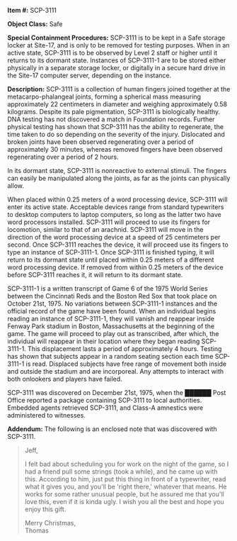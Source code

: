 **Item #:** SCP-3111

**Object Class:** Safe

**Special Containment Procedures:** SCP-3111 is to be kept in a Safe storage locker at Site-17, and is only to be removed for testing purposes. When in an active state, SCP-3111 is to be observed by Level 2 staff or higher until it returns to its dormant state. Instances of SCP-3111-1 are to be stored either physically in a separate storage locker, or digitally in a secure hard drive in the Site-17 computer server, depending on the instance.

**Description:** SCP-3111 is a collection of human fingers joined together at the metacarpo-phalangeal joints, forming a spherical mass measuring approximately 22 centimeters in diameter and weighing approximately 0.58 kilograms. Despite its pale pigmentation, SCP-3111 is biologically healthy. DNA testing has not discovered a match in Foundation records. Further physical testing has shown that SCP-3111 has the ability to regenerate, the time taken to do so depending on the severity of the injury. Dislocated and broken joints have been observed regenerating over a period of approximately 30 minutes, whereas removed fingers have been observed regenerating over a period of 2 hours.

In its dormant state, SCP-3111 is nonreactive to external stimuli. The fingers can easily be manipulated along the joints, as far as the joints can physically allow.

When placed within 0.25 meters of a word processing device, SCP-3111 will enter its active state. Acceptable devices range from standard typewriters to desktop computers to laptop computers, so long as the latter two have word processors installed. SCP-3111 will proceed to use its fingers for locomotion, similar to that of an arachnid. SCP-3111 will move in the direction of the word processing device at a speed of 25 centimeters per second. Once SCP-3111 reaches the device, it will proceed use its fingers to type an instance of SCP-3111-1. Once SCP-3111 is finished typing, it will return to its dormant state until placed within 0.25 meters of a different word processing device. If removed from within 0.25 meters of the device before SCP-3111 reaches it, it will return to its dormant state.

SCP-3111-1 is a written transcript of Game 6 of the 1975 World Series between the Cincinnati Reds and the Boston Red Sox that took place on October 21st, 1975. No variations between SCP-3111-1 instances and the official record of the game have been found. When an individual begins reading an instance of SCP-3111-1, they will vanish and reappear inside Fenway Park stadium in Boston, Massachusetts at the beginning of the game. The game will proceed to play out as transcribed, after which, the individual will reappear in their location where they began reading SCP-3111-1. This displacement lasts a period of approximately 4 hours. Testing has shown that subjects appear in a random seating section each time SCP-3111-1 is read. Displaced subjects have free range of movement both inside and outside the stadium and are incorporeal. Any attempts to interact with both onlookers and players have failed.

SCP-3111 was discovered on December 21st, 1975, when the ██████ Post Office reported a package containing SCP-3111 to local authorities. Embedded agents retrieved SCP-3111, and Class-A amnestics were administered to witnesses.

**Addendum:** The following is an enclosed note that was discovered with SCP-3111.

> Jeff,
> 
> I felt bad about scheduling you for work on the night of the game, so I had a friend pull some strings (took a while), and he came up with this. According to him, just put this thing in front of a typewriter, read what it gives you, and you'll be 'right there,' whatever that means. He works for some rather unusual people, but he assured me that you'll love this, even if it is kinda ugly. I wish you all the best and hope you enjoy this gift.
> 
> Merry Christmas,  
> Thomas